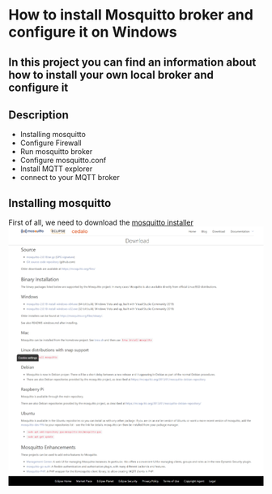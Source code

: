 # How to install Mosquitto broker and configure it on Windows
In this project you can find an information about how to install your own local broker and configure it 
------------------------------------------
## Description

- Installing mosquitto
- Configure Firewall
- Run mosquitto broker
- Configure mosquitto.conf
- Install MQTT explorer
- connect to your MQTT broker

## Installing mosquitto

First of all, we need to download the [mosquitto installer](https://mosquitto.org/download/)
![alt text](image.png)